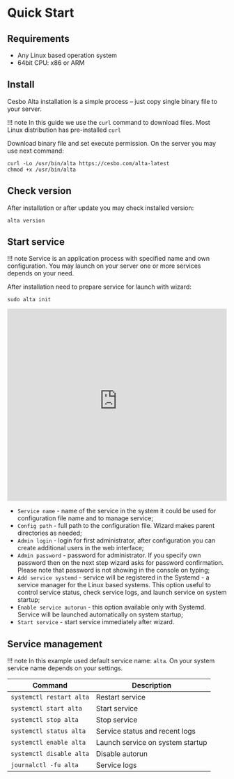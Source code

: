 # Quick Start

## Requirements

- Any Linux based operation system
- 64bit CPU: x86 or ARM

## Install

Cesbo Alta installation is a simple process – just copy single binary file to your server.

!!! note
    In this guide we use the `curl` command to download files.
    Most Linux distribution has pre-installed `curl`

Download binary file and set execute permission. On the server you may use next command:

```
curl -Lo /usr/bin/alta https://cesbo.com/alta-latest
chmod +x /usr/bin/alta
```

## Check version

After installation or after update you may check installed version:

```
alta version
```

## Start service

!!! note
    Service is an application process with specified name and own configuration.
    You may launch on your server one or more services depends on your need.

After installation need to prepare service for launch with wizard:

```
sudo alta init
```

<div style="position: relative; padding-top: 87.5%;"><iframe src="https://customer-jmuojszo6d9hxk3k.cloudflarestream.com/7148481fadc65b275ecdab0c1235bf0d/iframe?poster=https%3A%2F%2Fcustomer-jmuojszo6d9hxk3k.cloudflarestream.com%2F7148481fadc65b275ecdab0c1235bf0d%2Fthumbnails%2Fthumbnail.jpg%3Ftime%3D28s%26height%3D600" style="border: none; position: absolute; top: 0; left: 0; height: 100%; width: 100%;" allow="accelerometer; gyroscope; autoplay; encrypted-media; picture-in-picture;" allowfullscreen="true"></iframe></div>

- `Service name` - name of the service in the system it could be used for configuration file name and to manage service;
- `Config path` - full path to the configuration file. Wizard makes parent directories as needed;
- `Admin login` - login for first administrator, after configuration you can create additional users in the web interface;
- `Admin password` - password for administrator. If you specify own password then on the next step wizard asks for password confirmation. Please note that password is not showing in the console on typing;
- `Add service systemd` - service will be registered in the Systemd - a service manager for the Linux based systems. This option useful to control service status, check service logs, and launch service on system startup;
- `Enable service autorun` - this option available only with Systemd. Service will be launched automatically on system startup;
- `Start service` - start service immediately after wizard.

## Service management

!!! note
    In this example used default service name: `alta`.
    On your system service name depends on your settings.

| Command | Description |
| --- | --- |
| `systemctl restart alta` | Restart service |
| `systemctl start alta` | Start service |
| `systemctl stop alta` | Stop service |
| `systemctl status alta` | Service status and recent logs |
| `systemctl enable alta` | Launch service on system startup |
| `systemctl disable alta` | Disable autorun |
| `journalctl -fu alta` | Service logs |
